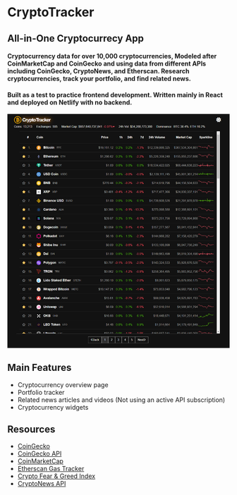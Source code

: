 # CryptoTracker
## All-in-One Cryptocurrecy App
#### Cryptocurrency data for over 10,000 cryptocurrencies, Modeled after CoinMarketCap and CoinGecko and using data from different APIs including CoinGecko, CryptoNews, and Etherscan. Research cryptocurrencies, track your portfolio, and find related news.
#### Built as a test to practice frontend development. Written mainly in React and deployed on Netlify with no backend.

![Example image](./src/assets/example.png)

## Main Features
- Cryptocurrency overview page
- Portfolio tracker
- Related news articles and videos (Not using an active API subscription)
- Cryptocurrency widgets

## Resources
- [CoinGecko](https://www.coingecko.com/)
- [CoinGecko API](https://www.coingecko.com/api/documentations/v3)
- [CoinMarketCap](https://coinmarketcap.com/)
- [Etherscan Gas Tracker](https://docs.etherscan.io/api-endpoints/gas-tracker)
- [Crypto Fear & Greed Index](https://alternative.me/crypto/fear-and-greed-index/)
- [CryptoNews API](https://cryptonews-api.com/)
